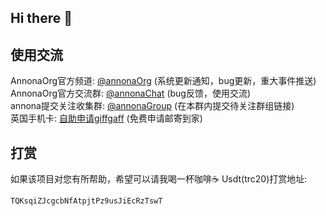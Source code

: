 ## Hi there 👋

## 使用交流

AnnonaOrg官方频道: [@annonaOrg](https://t.me/annonaOrg) (系统更新通知，bug更新，重大事件推送)  
AnnonaOrg官方交流群: [@annonaChat](https://t.me/annonaChat) (bug反馈，使用交流)    
annona提交关注收集群: [@annonaGroup](https://t.me/annonaGroup) (在本群内提交待关注群组链接)  
英国手机卡: [自助申请giffgaff](https://www.giffgaff.com/orders/affiliate/info000_1707291927622) (免费申请邮寄到家)

## 打赏
如果该项目对您有所帮助，希望可以请我喝一杯咖啡☕️
Usdt(trc20)打赏地址: 
```
TQKsqiZJcgcbNfAtpjtPz9usJiEcRzTswT
```


<!--

**Here are some ideas to get you started:**

🙋‍♀️ A short introduction - what is your organization all about?
🌈 Contribution guidelines - how can the community get involved?
👩‍💻 Useful resources - where can the community find your docs? Is there anything else the community should know?
🍿 Fun facts - what does your team eat for breakfast?
🧙 Remember, you can do mighty things with the power of [Markdown](https://docs.github.com/github/writing-on-github/getting-started-with-writing-and-formatting-on-github/basic-writing-and-formatting-syntax)
-->

